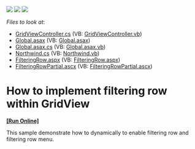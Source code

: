 <!-- default badges list -->
![](https://img.shields.io/endpoint?url=https://codecentral.devexpress.com/api/v1/VersionRange/128551671/14.1.3%2B)
[![](https://img.shields.io/badge/Open_in_DevExpress_Support_Center-FF7200?style=flat-square&logo=DevExpress&logoColor=white)](https://supportcenter.devexpress.com/ticket/details/E2889)
[![](https://img.shields.io/badge/📖_How_to_use_DevExpress_Examples-e9f6fc?style=flat-square)](https://docs.devexpress.com/GeneralInformation/403183)
<!-- default badges end -->
<!-- default file list -->
*Files to look at*:

* [GridViewController.cs](./CS/GridView.FilteringRow/Controllers/GridViewController.cs) (VB: [GridViewController.vb](./VB/GridView.FilteringRow/Controllers/GridViewController.vb))
* [Global.asax](./CS/GridView.FilteringRow/Global.asax) (VB: [Global.asax](./VB/GridView.FilteringRow/Global.asax))
* [Global.asax.cs](./CS/GridView.FilteringRow/Global.asax.cs) (VB: [Global.asax.vb](./VB/GridView.FilteringRow/Global.asax.vb))
* [Northwind.cs](./CS/GridView.FilteringRow/Models/Northwind.cs) (VB: [Northwind.vb](./VB/GridView.FilteringRow/Models/Northwind.vb))
* [FilteringRow.aspx](./CS/GridView.FilteringRow/Views/GridView/FilteringRow.aspx) (VB: [FilteringRow.aspx](./VB/GridView.FilteringRow/Views/GridView/FilteringRow.aspx))
* [FilteringRowPartial.ascx](./CS/GridView.FilteringRow/Views/GridView/FilteringRowPartial.ascx) (VB: [FilteringRowPartial.ascx](./VB/GridView.FilteringRow/Views/GridView/FilteringRowPartial.ascx))
<!-- default file list end -->
# How to implement filtering row within GridView
<!-- run online -->
**[[Run Online]](https://codecentral.devexpress.com/e2889/)**
<!-- run online end -->


<p>This sample demonstrate how to dynamically to enable filtering row and filtering row menu.</p>

<br/>


